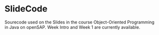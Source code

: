 # SlideCode
Sourecode used on the Slides in the course Object-Oriented Programming in Java on openSAP.
Week Intro and Week  1 are currently available.
